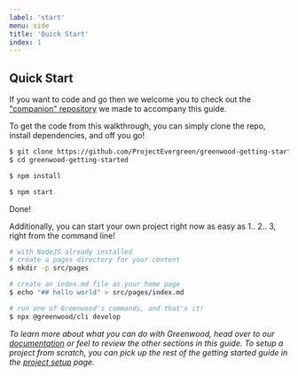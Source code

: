 ```yaml
---
label: 'start'
menu: side
title: 'Quick Start'
index: 1
---
```


## Quick Start
If you want to code and go then we welcome you to check out the ["companion" repository](https://github.com/ProjectEvergreen/greenwood-getting-started) we made to accompany this guide.


To get the code from this walkthrough, you can simply clone the repo, install dependencies, and off you go!
```bash
$ git clone https://github.com/ProjectEvergreen/greenwood-getting-started
$ cd greenwood-getting-started

$ npm install

$ npm start
```

Done!


Additionally, you can start your own project right now as easy as 1.. 2.. 3, right from the command line!
```bash
# with NodeJS already installed
# create a pages directory for your content
$ mkdir -p src/pages

# create an index.md file as your home page
$ echo "## hello world" > src/pages/index.md

# run one of Greenwood's commands, and that's it!
$ npx @greenwood/cli develop
```

_To learn more about what you can do with Greenwood, head over to our [documentation](/docs/) or feel to review the other sections in this guide.  To setup a project from scratch, you can pick up the rest of the getting started guide in the [project setup](/getting-started/project-setup) page._